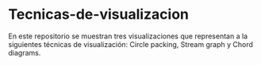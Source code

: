 # Tecnicas-de-visualizacion
En este repositorio se muestran tres visualizaciones que representan a la siguientes técnicas de visualización: Circle packing, Stream graph y Chord diagrams.

